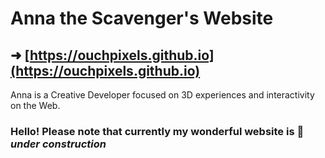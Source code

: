 # Anna the Scavenger's Website

## ➜ [https://ouchpixels.github.io](https://ouchpixels.github.io)

Anna is a Creative Developer focused on 3D experiences and interactivity on the Web.

### Hello! Please note that currently my wonderful website is 🚧 *under construction*



